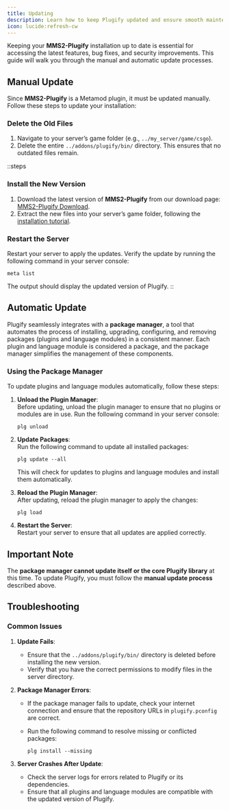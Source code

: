 ```yaml
---
title: Updating
description: Learn how to keep Plugify updated and ensure smooth maintenance when used as a Metamod plugin.
icon: lucide:refresh-cw
---
```


Keeping your **MMS2-Plugify** installation up to date is essential for accessing the latest features, bug fixes, and security improvements. This guide will walk you through the manual and automatic update processes.

## **Manual Update**

Since **MMS2-Plugify** is a Metamod plugin, it must be updated manually. Follow these steps to update your installation:

### **Delete the Old Files**
1. Navigate to your server’s game folder (e.g., `../my_server/game/csgo`).
2. Delete the entire `../addons/plugify/bin/` directory. This ensures that no outdated files remain.

::steps
### **Install the New Version**
1. Download the latest version of **MMS2-Plugify** from our download page:  
   [MMS2-Plugify Download](https://github.com/untrustedmodders/mms2-plugify).
2. Extract the new files into your server’s game folder, following the [installation tutorial](/use-cases/metamod-plugin/installation/).

### **Restart the Server**
Restart your server to apply the updates. Verify the update by running the following command in your server console:

```shell
meta list
```

The output should display the updated version of Plugify.
::

## **Automatic Update**

Plugify seamlessly integrates with a **package manager**, a tool that automates the process of installing, upgrading, configuring, and removing packages (plugins and language modules) in a consistent manner. Each plugin and language module is considered a package, and the package manager simplifies the management of these components.

### **Using the Package Manager**
To update plugins and language modules automatically, follow these steps:

1. **Unload the Plugin Manager**:  
   Before updating, unload the plugin manager to ensure that no plugins or modules are in use. Run the following command in your server console:

   ```shell
   plg unload
   ```

2. **Update Packages**:  
   Run the following command to update all installed packages:

   ```shell
   plg update --all
   ```

   This will check for updates to plugins and language modules and install them automatically.

3. **Reload the Plugin Manager**:  
   After updating, reload the plugin manager to apply the changes:

   ```shell
   plg load
   ```

4. **Restart the Server**:  
   Restart your server to ensure that all updates are applied correctly.

## **Important Note**
The **package manager cannot update itself or the core Plugify library** at this time. To update Plugify, you must follow the **manual update process** described above.

## **Troubleshooting**

### **Common Issues**
1. **Update Fails**:
   - Ensure that the `../addons/plugify/bin/` directory is deleted before installing the new version.
   - Verify that you have the correct permissions to modify files in the server directory.

2. **Package Manager Errors**:
   - If the package manager fails to update, check your internet connection and ensure that the repository URLs in `plugify.pconfig` are correct.
   - Run the following command to resolve missing or conflicted packages:

     ```shell
     plg install --missing
     ```

3. **Server Crashes After Update**:
   - Check the server logs for errors related to Plugify or its dependencies.
   - Ensure that all plugins and language modules are compatible with the updated version of Plugify.
